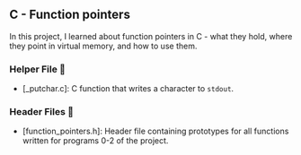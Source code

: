 ## C - Function pointers

In this project, I learned about function pointers in C - what they hold, where they point in virtual memory, and how to use them.

### Helper File 🙌
* [_putchar.c]: C function that writes a character to ```stdout```.

### Header Files 📁

* [function_pointers.h]: Header file containing prototypes for all functions written for programs 0-2 of the project.
